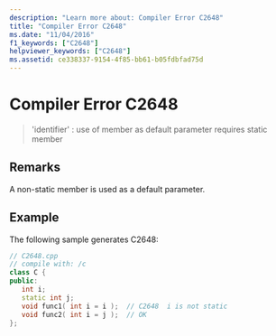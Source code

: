 ```yaml
---
description: "Learn more about: Compiler Error C2648"
title: "Compiler Error C2648"
ms.date: "11/04/2016"
f1_keywords: ["C2648"]
helpviewer_keywords: ["C2648"]
ms.assetid: ce338337-9154-4f85-bb61-b05fdbfad75d
---
```

# Compiler Error C2648

> 'identifier' : use of member as default parameter requires static member

## Remarks

A non-static member is used as a default parameter.

## Example

The following sample generates C2648:

```cpp
// C2648.cpp
// compile with: /c
class C {
public:
   int i;
   static int j;
   void func1( int i = i );  // C2648  i is not static
   void func2( int i = j );  // OK
};
```
